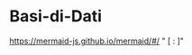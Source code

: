 # Basi-di-Dati
https://mermaid-js.github.io/mermaid/#/
"<first-entity> [<relationship> <second-entity> : <relationship-label>]"
